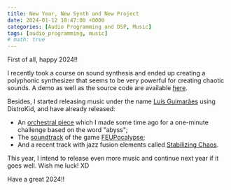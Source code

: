 ```yaml
---
title: New Year, New Synth and New Project
date: 2024-01-12 18:47:00 +0000
categories: [Audio Programming and DSP, Music]
tags: [audio_programming, music]
# math: true
---
```


First of all, happy 2024!!

I recently took a course on sound synthesis and ended up creating a polyphonic synthesizer that seems to be very powerful for creating chaotic sounds. A demo as well as the source code are available [here](https://github.com/luismrguimaraes/Digital-Polyphonic-Synth).

Besides, I started releasing music under the name [Luís Guimarães](https://open.spotify.com/artist/2YebG2VtqUxGiMf6MgV70N?si=ovsla1DkSY2c-xBzLmUDog) using DistroKid, and have already released:
- An [orchestral piece](https://open.spotify.com/track/06N3nQejsr52WLTf79HU82?si=a4faf286f51449f6) which I made some time ago for a one-minute challenge based on the word "abyss";
- The [soundtrack](https://open.spotify.com/album/58YJ4kb71rwQrRg67x0aSw?si=msbNiCHTSguf2_Ht9GKo7g) of the game [FEUPocalypse](..//Game_Development);
- And a recent track with jazz fusion elements called [Stabilizing Chaos](https://open.spotify.com/track/6jHbvpd0IX8mkSjYmpCGmH?si=b9ceb7d85b274501). 

This year, I intend to release even more music and continue next year if it goes well. Wish me luck! XD

Have a great 2024!!